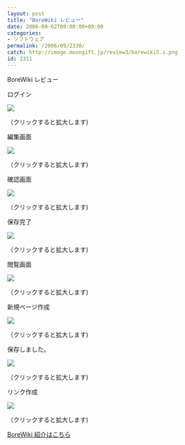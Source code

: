 ```yaml
---
layout: post
title: "BoreWiki レビュー"
date: 2006-09-02T09:00:00+09:00
categories:
- ソフトウェア
permalink: /2006/09/2330/
catch: http://image.moongift.jp/review3/borewiki5.s.png
id: 2311
---
```

BoreWiki レビュー  
<!--more-->

ログイン

  

[![](http://image.moongift.jp/review3/borewiki1.s.png)](http://image.moongift.jp/review3/borewiki1.png)  
  
（クリックすると拡大します)

  

編集画面

  

[![](http://image.moongift.jp/review3/borewiki2.s.png)](http://image.moongift.jp/review3/borewiki2.png)  
  
（クリックすると拡大します)

  

確認画面

  

[![](http://image.moongift.jp/review3/borewiki3.s.png)](http://image.moongift.jp/review3/borewiki3.png)  
  
（クリックすると拡大します)

  

保存完了

  

[![](http://image.moongift.jp/review3/borewiki4.s.png)](http://image.moongift.jp/review3/borewiki4.png)  
  
（クリックすると拡大します)

  

閲覧画面

  

[![](http://image.moongift.jp/review3/borewiki5.s.png)](http://image.moongift.jp/review3/borewiki5.png)  
  
（クリックすると拡大します)

  

新規ページ作成

  

[![](http://image.moongift.jp/review3/borewiki6.s.png)](http://image.moongift.jp/review3/borewiki6.png)  
  
（クリックすると拡大します)

  

保存しました。

  

[![](http://image.moongift.jp/review3/borewiki7.s.png)](http://image.moongift.jp/review3/borewiki7.png)  
  
（クリックすると拡大します)

  

リンク作成

  

[![](http://image.moongift.jp/review3/borewiki8.s.png)](http://image.moongift.jp/review3/borewiki8.png)  
  
（クリックすると拡大します)

  

[BoreWiki 紹介はこちら](http://oss.moongift.jp/intro/i-2327.html)

